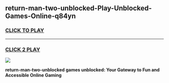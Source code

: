 
## return-man-two-unblocked-Play-Unblocked-Games-Online-q84yn
<h3>
<a href="https://premium76.site?title=return-man-two-unblocked&ref=25A">CLICK TO PLAY</a></h3>
<hr>

<h3>
<a href="https://premium76.site?title=return-man-two-unblocked&ref=25A">CLICK 2 PLAY</a>
  
</h3>

<a href="https://premium76.site?title=return-man-two-unblocked&ref=25A"><img src="https://clearcache.store/games.png"></a>


**return-man-two-unblocked games unblocked: Your Gateway to Fun and Accessible Online Gaming**
